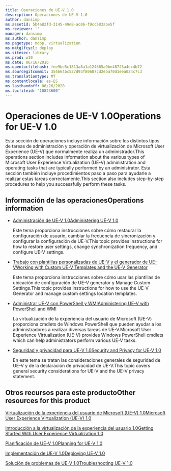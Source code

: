 ```yaml
---
title: Operaciones de UE-V 1.0
description: Operaciones de UE-V 1.0
author: dansimp
ms.assetid: 5b4a82fd-3145-49e8-ac06-f9cc583abe5f
ms.reviewer: ''
manager: dansimp
ms.author: dansimp
ms.pagetype: mdop, virtualization
ms.mktglfcycl: deploy
ms.sitesec: library
ms.prod: w10
ms.date: 06/16/2016
ms.openlocfilehash: fee9be5c1813a8a1a124665a9be48725a4ec4b72
ms.sourcegitcommit: 354664bc527d93f80687cd2eba70d1eea024c7c3
ms.translationtype: MT
ms.contentlocale: es-ES
ms.lasthandoff: 06/26/2020
ms.locfileid: "10823600"
---
```

# <span data-ttu-id="bce10-103">Operaciones de UE-V 1.0</span><span class="sxs-lookup"><span data-stu-id="bce10-103">Operations for UE-V 1.0</span></span>


<span data-ttu-id="bce10-104">Esta sección de operaciones incluye información sobre los distintos tipos de tareas de administración y operación de virtualización de Microsoft User Experience (UE-V) que normalmente realiza un administrador.</span><span class="sxs-lookup"><span data-stu-id="bce10-104">This operations section includes information about the various types of Microsoft User Experience Virtualization (UE-V) administration and operating tasks that are typically performed by an administrator.</span></span> <span data-ttu-id="bce10-105">Esta sección también incluye procedimientos paso a paso para ayudarle a realizar estas tareas correctamente.</span><span class="sxs-lookup"><span data-stu-id="bce10-105">This section also includes step-by-step procedures to help you successfully perform these tasks.</span></span>

## <span data-ttu-id="bce10-106">Información de las operaciones</span><span class="sxs-lookup"><span data-stu-id="bce10-106">Operations information</span></span>


-   [<span data-ttu-id="bce10-107">Administración de UE-V 1.0</span><span class="sxs-lookup"><span data-stu-id="bce10-107">Administering UE-V 1.0</span></span>](administering-ue-v-10.md)

    <span data-ttu-id="bce10-108">Este tema proporciona instrucciones sobre cómo restaurar la configuración de usuario, cambiar la frecuencia de sincronización y configurar la configuración de UE-V.</span><span class="sxs-lookup"><span data-stu-id="bce10-108">This topic provides instructions for how to restore user settings, change synchronization frequency, and configure UE-V settings.</span></span>

-   [<span data-ttu-id="bce10-109">Trabajo con plantillas personalizadas de UE-V y el generador de UE-V</span><span class="sxs-lookup"><span data-stu-id="bce10-109">Working with Custom UE-V Templates and the UE-V Generator</span></span>](working-with-custom-ue-v-templates-and-the-ue-v-generator.md)

    <span data-ttu-id="bce10-110">Este tema proporciona instrucciones sobre cómo usar las plantillas de ubicación de configuración de UE-V generator y Manage Custom Settings.</span><span class="sxs-lookup"><span data-stu-id="bce10-110">This topic provides instructions for how to use the UE-V Generator and manage custom settings location templates.</span></span>

-   [<span data-ttu-id="bce10-111">Administrar UE-V con PowerShell y WMI</span><span class="sxs-lookup"><span data-stu-id="bce10-111">Administering UE-V with PowerShell and WMI</span></span>](administering-ue-v-with-powershell-and-wmi.md)

    <span data-ttu-id="bce10-112">La virtualización de la experiencia del usuario de Microsoft (UE-V) proporciona cmdlets de Windows PowerShell que pueden ayudar a los administradores a realizar diversas tareas de UE-V.</span><span class="sxs-lookup"><span data-stu-id="bce10-112">Microsoft User Experience Virtualization (UE-V) provides Windows PowerShell cmdlets which can help administrators perform various UE-V tasks.</span></span>

-   [<span data-ttu-id="bce10-113">Seguridad y privacidad para UE-V 1.0</span><span class="sxs-lookup"><span data-stu-id="bce10-113">Security and Privacy for UE-V 1.0</span></span>](security-and-privacy-for-ue-v-10.md)

    <span data-ttu-id="bce10-114">En este tema se tratan las consideraciones generales de seguridad de UE-V y de la declaración de privacidad de UE-V.</span><span class="sxs-lookup"><span data-stu-id="bce10-114">This topic covers general security considerations for UE-V and the UE-V privacy statement.</span></span>

## <span data-ttu-id="bce10-115">Otros recursos para este producto</span><span class="sxs-lookup"><span data-stu-id="bce10-115">Other resources for this product</span></span>


[<span data-ttu-id="bce10-116">Virtualización de la experiencia del usuario de Microsoft (UE-V) 1.0</span><span class="sxs-lookup"><span data-stu-id="bce10-116">Microsoft User Experience Virtualization (UE-V) 1.0</span></span>](index.md)

[<span data-ttu-id="bce10-117">Introducción a la virtualización de la experiencia del usuario 1.0</span><span class="sxs-lookup"><span data-stu-id="bce10-117">Getting Started With User Experience Virtualization 1.0</span></span>](getting-started-with-user-experience-virtualization-10.md)

[<span data-ttu-id="bce10-118">Planificación de UE-V 1.0</span><span class="sxs-lookup"><span data-stu-id="bce10-118">Planning for UE-V 1.0</span></span>](planning-for-ue-v-10.md)

[<span data-ttu-id="bce10-119">Implementación de UE-V 1.0</span><span class="sxs-lookup"><span data-stu-id="bce10-119">Deploying UE-V 1.0</span></span>](deploying-ue-v-10.md)

[<span data-ttu-id="bce10-120">Solución de problemas de UE-V 1.0</span><span class="sxs-lookup"><span data-stu-id="bce10-120">Troubleshooting UE-V 1.0</span></span>](troubleshooting-ue-v-10.md)

 

 





